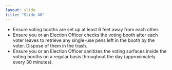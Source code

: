 ```yaml
---
layout: slide
title: "Slide 40"
---
```


- Ensure voting booths are set up at least 6 feet away from each other.
- Ensure you or an Election Officer checks the voting booth after each voter leaves to retrieve any single-use pens left in the booth by the voter. Dispose of them in the trash.
- Ensure you or an Election Officer sanitizes the voting surfaces inside the voting booths on a regular basis throughout the day (approximately every 30 minutes).
